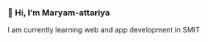 
<h3>👋 Hi, I’m Maryam-attariya</h3>
<p>I am currently learning web and app development in SMIT</p>

